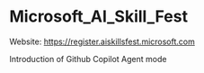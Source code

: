 # Microsoft_AI_Skill_Fest

Website: https://register.aiskillsfest.microsoft.com

Introduction of Github Copilot Agent mode 

